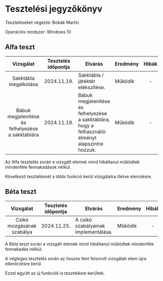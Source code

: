 # Tesztelési jegyzőkönyv
Teszteléseket végezte: Bobák Martin

Operációs rendszer: Windows 10

## Alfa teszt
| Vizsgálat | Tesztelés időpontja | Elvárás | Eredmény | Hibák |
| :---: | --- | --- | --- | :---: |
| Sakktábla megalkotása | 2024.11.19. | Sakktábla / játéktér elékszítése. | Működik | - |
| Bábuk megjelenítése és felhelyezése a sakktáblára | 2024.11.19. | Bábuk megjelenítése és felhelyezése a sakktáblára, hogy a felhasználói élményt alapszintre hozzuk. | Működik | - |

Az Alfa tesztelés során a vizsgált elemek mind hibátlanul működtek mindenféle fennakadások nélkül.

Következő tesztelésnél a többi funkció kerül vizsgálatra illetve elemzésre.


## Béta teszt
| Vizsgálat | Tesztelés időpontja | Elvárás | Eredmény | Hibák |
| :---: | --- | --- | --- | :---: |
| Csikó mozgásának szabálya | 2024.11.25. | A csikó szabályainak implementálása. | Működik | - |

A Béta teszt során a vizsgált elemek mind hibátlanul működtek mindenféle fennakadás nélkül.

A végleges tesztelés során az összes fent felsorolt vizsgálati elem újra ellenőrzésre kerül.

Ezzel együtt az új funkciók is tesztelésre kerültek.

